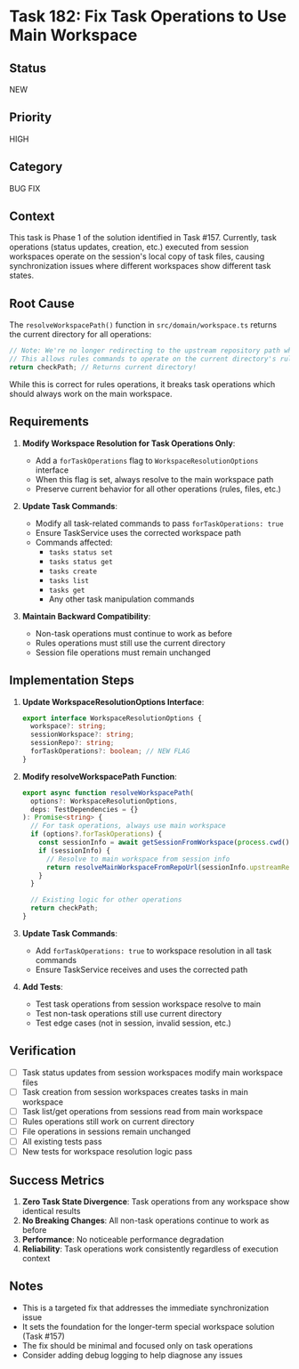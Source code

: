 # Task 182: Fix Task Operations to Use Main Workspace

## Status

NEW

## Priority

HIGH

## Category

BUG FIX

## Context

This task is Phase 1 of the solution identified in Task #157. Currently, task operations (status updates, creation, etc.) executed from session workspaces operate on the session's local copy of task files, causing synchronization issues where different workspaces show different task states.

## Root Cause

The `resolveWorkspacePath()` function in `src/domain/workspace.ts` returns the current directory for all operations:

```typescript
// Note: We're no longer redirecting to the upstream repository path when in a session
// This allows rules commands to operate on the current directory's rules
return checkPath; // Returns current directory!
```

While this is correct for rules operations, it breaks task operations which should always work on the main workspace.

## Requirements

1. **Modify Workspace Resolution for Task Operations Only**:

   - Add a `forTaskOperations` flag to `WorkspaceResolutionOptions` interface
   - When this flag is set, always resolve to the main workspace path
   - Preserve current behavior for all other operations (rules, files, etc.)

2. **Update Task Commands**:

   - Modify all task-related commands to pass `forTaskOperations: true`
   - Ensure TaskService uses the corrected workspace path
   - Commands affected:
     - `tasks status set`
     - `tasks status get`
     - `tasks create`
     - `tasks list`
     - `tasks get`
     - Any other task manipulation commands

3. **Maintain Backward Compatibility**:
   - Non-task operations must continue to work as before
   - Rules operations must still use the current directory
   - Session file operations must remain unchanged

## Implementation Steps

1. **Update WorkspaceResolutionOptions Interface**:

   ```typescript
   export interface WorkspaceResolutionOptions {
     workspace?: string;
     sessionWorkspace?: string;
     sessionRepo?: string;
     forTaskOperations?: boolean; // NEW FLAG
   }
   ```

2. **Modify resolveWorkspacePath Function**:

   ```typescript
   export async function resolveWorkspacePath(
     options?: WorkspaceResolutionOptions,
     deps: TestDependencies = {}
   ): Promise<string> {
     // For task operations, always use main workspace
     if (options?.forTaskOperations) {
       const sessionInfo = await getSessionFromWorkspace(process.cwd());
       if (sessionInfo) {
         // Resolve to main workspace from session info
         return resolveMainWorkspaceFromRepoUrl(sessionInfo.upstreamRepository);
       }
     }

     // Existing logic for other operations
     return checkPath;
   }
   ```

3. **Update Task Commands**:

   - Add `forTaskOperations: true` to workspace resolution in all task commands
   - Ensure TaskService receives and uses the corrected path

4. **Add Tests**:
   - Test task operations from session workspace resolve to main
   - Test non-task operations still use current directory
   - Test edge cases (not in session, invalid session, etc.)

## Verification

- [ ] Task status updates from session workspaces modify main workspace files
- [ ] Task creation from session workspaces creates tasks in main workspace
- [ ] Task list/get operations from sessions read from main workspace
- [ ] Rules operations still work on current directory
- [ ] File operations in sessions remain unchanged
- [ ] All existing tests pass
- [ ] New tests for workspace resolution logic pass

## Success Metrics

1. **Zero Task State Divergence**: Task operations from any workspace show identical results
2. **No Breaking Changes**: All non-task operations continue to work as before
3. **Performance**: No noticeable performance degradation
4. **Reliability**: Task operations work consistently regardless of execution context

## Notes

- This is a targeted fix that addresses the immediate synchronization issue
- It sets the foundation for the longer-term special workspace solution (Task #157)
- The fix should be minimal and focused only on task operations
- Consider adding debug logging to help diagnose any issues

